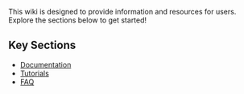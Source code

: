 This wiki is designed to provide information and resources for users. Explore the sections below to get started!

## Key Sections
- [Documentation](_pages/Gollum-Wiki-User-Guide.md)
- [Tutorials](Tutorials/Tutorial_1.md)
- [FAQ](FAQ.md)
